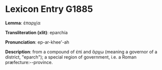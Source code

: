 # Lexicon Entry G1885

**Lemma**: ἐπαρχία

**Transliteration (xlit)**: eparchía

**Pronunciation**: ep-ar-khee'-ah

**Description**:
from a compound of ἐπί and ἄρχω (meaning a governor of a district, "eparch"); a special region of government, i.e. a Roman præfecture:--province.
